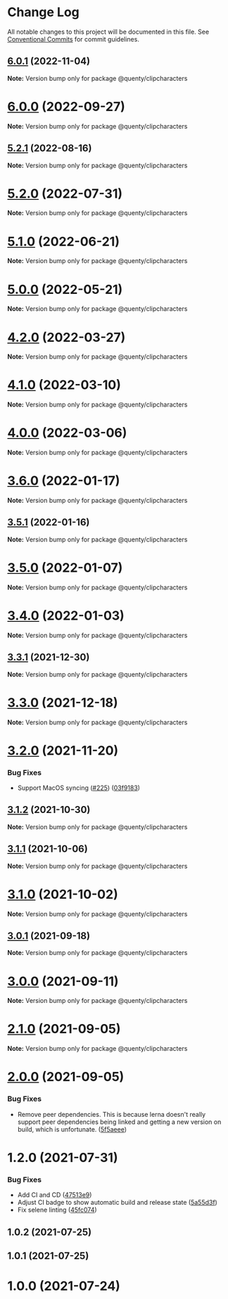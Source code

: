 # Change Log

All notable changes to this project will be documented in this file.
See [Conventional Commits](https://conventionalcommits.org) for commit guidelines.

## [6.0.1](https://github.com/Quenty/NevermoreEngine/compare/@quenty/clipcharacters@6.0.0...@quenty/clipcharacters@6.0.1) (2022-11-04)

**Note:** Version bump only for package @quenty/clipcharacters





# [6.0.0](https://github.com/Quenty/NevermoreEngine/compare/@quenty/clipcharacters@5.2.1...@quenty/clipcharacters@6.0.0) (2022-09-27)

**Note:** Version bump only for package @quenty/clipcharacters





## [5.2.1](https://github.com/Quenty/NevermoreEngine/compare/@quenty/clipcharacters@5.2.0...@quenty/clipcharacters@5.2.1) (2022-08-16)

**Note:** Version bump only for package @quenty/clipcharacters





# [5.2.0](https://github.com/Quenty/NevermoreEngine/compare/@quenty/clipcharacters@5.1.0...@quenty/clipcharacters@5.2.0) (2022-07-31)

**Note:** Version bump only for package @quenty/clipcharacters





# [5.1.0](https://github.com/Quenty/NevermoreEngine/compare/@quenty/clipcharacters@5.0.0...@quenty/clipcharacters@5.1.0) (2022-06-21)

**Note:** Version bump only for package @quenty/clipcharacters





# [5.0.0](https://github.com/Quenty/NevermoreEngine/compare/@quenty/clipcharacters@4.2.0...@quenty/clipcharacters@5.0.0) (2022-05-21)

**Note:** Version bump only for package @quenty/clipcharacters





# [4.2.0](https://github.com/Quenty/NevermoreEngine/compare/@quenty/clipcharacters@4.1.0...@quenty/clipcharacters@4.2.0) (2022-03-27)

**Note:** Version bump only for package @quenty/clipcharacters





# [4.1.0](https://github.com/Quenty/NevermoreEngine/compare/@quenty/clipcharacters@4.0.0...@quenty/clipcharacters@4.1.0) (2022-03-10)

**Note:** Version bump only for package @quenty/clipcharacters





# [4.0.0](https://github.com/Quenty/NevermoreEngine/compare/@quenty/clipcharacters@3.6.0...@quenty/clipcharacters@4.0.0) (2022-03-06)

**Note:** Version bump only for package @quenty/clipcharacters





# [3.6.0](https://github.com/Quenty/NevermoreEngine/compare/@quenty/clipcharacters@3.5.1...@quenty/clipcharacters@3.6.0) (2022-01-17)

**Note:** Version bump only for package @quenty/clipcharacters





## [3.5.1](https://github.com/Quenty/NevermoreEngine/compare/@quenty/clipcharacters@3.5.0...@quenty/clipcharacters@3.5.1) (2022-01-16)

**Note:** Version bump only for package @quenty/clipcharacters





# [3.5.0](https://github.com/Quenty/NevermoreEngine/compare/@quenty/clipcharacters@3.4.0...@quenty/clipcharacters@3.5.0) (2022-01-07)

**Note:** Version bump only for package @quenty/clipcharacters





# [3.4.0](https://github.com/Quenty/NevermoreEngine/compare/@quenty/clipcharacters@3.3.1...@quenty/clipcharacters@3.4.0) (2022-01-03)

**Note:** Version bump only for package @quenty/clipcharacters





## [3.3.1](https://github.com/Quenty/NevermoreEngine/compare/@quenty/clipcharacters@3.3.0...@quenty/clipcharacters@3.3.1) (2021-12-30)

**Note:** Version bump only for package @quenty/clipcharacters





# [3.3.0](https://github.com/Quenty/NevermoreEngine/compare/@quenty/clipcharacters@3.2.0...@quenty/clipcharacters@3.3.0) (2021-12-18)

**Note:** Version bump only for package @quenty/clipcharacters





# [3.2.0](https://github.com/Quenty/NevermoreEngine/compare/@quenty/clipcharacters@3.1.2...@quenty/clipcharacters@3.2.0) (2021-11-20)


### Bug Fixes

* Support MacOS syncing ([#225](https://github.com/Quenty/NevermoreEngine/issues/225)) ([03f9183](https://github.com/Quenty/NevermoreEngine/commit/03f918392c6a5bdd33f8a17c38de371d1e06c67a))





## [3.1.2](https://github.com/Quenty/NevermoreEngine/compare/@quenty/clipcharacters@3.1.1...@quenty/clipcharacters@3.1.2) (2021-10-30)

**Note:** Version bump only for package @quenty/clipcharacters





## [3.1.1](https://github.com/Quenty/NevermoreEngine/compare/@quenty/clipcharacters@3.1.0...@quenty/clipcharacters@3.1.1) (2021-10-06)

**Note:** Version bump only for package @quenty/clipcharacters





# [3.1.0](https://github.com/Quenty/NevermoreEngine/compare/@quenty/clipcharacters@3.0.1...@quenty/clipcharacters@3.1.0) (2021-10-02)

**Note:** Version bump only for package @quenty/clipcharacters





## [3.0.1](https://github.com/Quenty/NevermoreEngine/compare/@quenty/clipcharacters@3.0.0...@quenty/clipcharacters@3.0.1) (2021-09-18)

**Note:** Version bump only for package @quenty/clipcharacters





# [3.0.0](https://github.com/Quenty/NevermoreEngine/compare/@quenty/clipcharacters@2.1.0...@quenty/clipcharacters@3.0.0) (2021-09-11)

**Note:** Version bump only for package @quenty/clipcharacters





# [2.1.0](https://github.com/Quenty/NevermoreEngine/compare/@quenty/clipcharacters@2.0.0...@quenty/clipcharacters@2.1.0) (2021-09-05)

**Note:** Version bump only for package @quenty/clipcharacters





# [2.0.0](https://github.com/Quenty/NevermoreEngine/compare/@quenty/clipcharacters@1.2.0...@quenty/clipcharacters@2.0.0) (2021-09-05)


### Bug Fixes

* Remove peer dependencies. This is because lerna doesn't really support peer dependencies being linked and getting a new version on build, which is unfortunate. ([5f5aeee](https://github.com/Quenty/NevermoreEngine/commit/5f5aeeea8de9975435309e53679f0ef7064f9dd0))





# 1.2.0 (2021-07-31)


### Bug Fixes

* Add CI and CD ([47513e9](https://github.com/Quenty/NevermoreEngine/commit/47513e9b568162707534af132396dd8756947dd3))
* Adjust CI badge to show automatic build and release state ([5a55d3f](https://github.com/Quenty/NevermoreEngine/commit/5a55d3f19bf8d66a760d67da9b56ed47fab74656))
* Fix selene linting ([45fc074](https://github.com/Quenty/NevermoreEngine/commit/45fc07489ee59127ac6582689f19a0e87c1e5b5a))



## 1.0.2 (2021-07-25)



## 1.0.1 (2021-07-25)



# 1.0.0 (2021-07-24)
